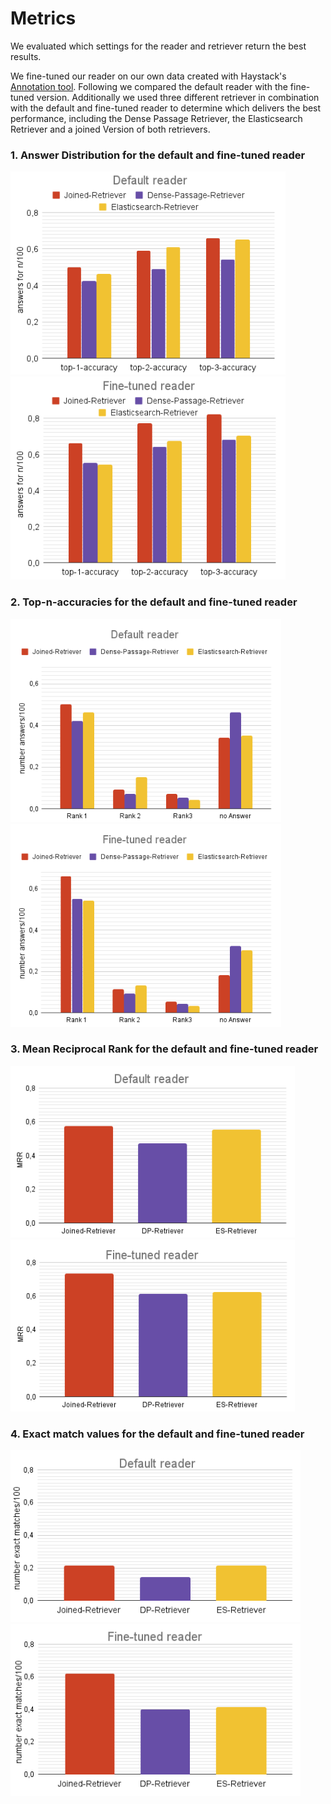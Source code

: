 # Metrics

We evaluated which settings for the reader and retriever return the best results.

We fine-tuned our reader on our own data created with Haystack's [Annotation tool](https://haystack.deepset.ai/guides/annotation).
Following we compared the default reader with the fine-tuned version.
Additionally we used three different retriever in combination with the default and fine-tuned reader to determine which delivers the best performance, including the Dense Passage Retriever, the Elasticsearch Retriever and a joined Version of both retrievers.


### 1.  Answer Distribution for the default and fine-tuned reader

<img height="325" src="images/accuracy-default.png"> <img height="325" src="images/accuracy-fine-tuned.png">

### 2.  Top-n-accuracies for the default and fine-tuned reader

<img height="325" src="images/default-answer-distribution.png"> <img height="325" src="images/fine-tuned-answer-distribution.png">

### 3.  Mean Reciprocal Rank for the default and fine-tuned reader

<img height="275" src="images/mrr_default.png"> <img height="275" src="images/mrr_fine_tuned.png">

### 4.  Exact match values for the default and fine-tuned reader

<img height="275" src="images/exact_match_default.png"> <img height="275" src="images/exact_match_fine_tuned.png">


